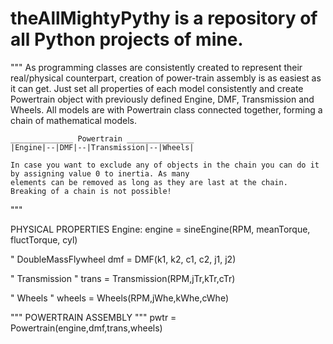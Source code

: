 # theAllMightyPythy is a repository of all Python projects of mine.


"""
    As programming classes are consistently created to represent their real/physical counterpart,
    creation of power-train assembly is as easiest as it can get.
    Just set all properties of each model consistently and create Powertrain object with previously defined
    Engine, DMF, Transmission and Wheels.
    All models are with Powertrain class connected together, forming a chain of mathematical models.

    ______________ Powertrain _______________
    |Engine|--|DMF|--|Transmission|--|Wheels|

    In case you want to exclude any of objects in the chain you can do it by assigning value 0 to inertia. As many
    elements can be removed as long as they are last at the chain. Breaking of a chain is not possible!
"""


PHYSICAL PROPERTIES
Engine:
    engine = sineEngine(RPM, meanTorque, fluctTorque, cyl)

" DoubleMassFlywheel
dmf = DMF(k1, k2, c1, c2, j1, j2)

" Transmission "
trans = Transmission(RPM,jTr,kTr,cTr)

" Wheels "
wheels = Wheels(RPM,jWhe,kWhe,cWhe)

"""     POWERTRAIN ASSEMBLY     """
pwtr = Powertrain(engine,dmf,trans,wheels)
